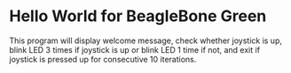 # Hello World for BeagleBone Green

This program will display welcome message, check whether joystick is up, blink LED 3 times if joystick is up or blink LED 1 time if not, and exit if joystick is pressed up for consecutive 10 iterations.
